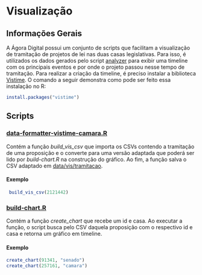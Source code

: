 # Visualização 

## Informações Gerais

A Ágora Digital possui um conjunto de scripts que facilitam a visualização de tramitação
de projetos de lei nas duas casas legislativas. Para isso, é utilizados os dados gerados
pelo script [analyzer](../R/analyzer.R) para exibir uma timeline com os principais
eventos e por onde o projeto passou nesse tempo de tramitação.
Para realizar a criação da timeline, é preciso instalar a biblioteca [Vistime](https://github.com/shosaco/vistime).
O comando a seguir demonstra como pode ser feito essa instalação no R:

```R
install.packages("vistime")
 ```

## Scripts
### [data-formatter-vistime-camara.R](./formatter/data-formatter-vistime-camara.R)

Contém a função *build_vis_csv* que importa os CSVs contendo a tramitação de uma proposição
e o converte para uma versão adaptada que poderá ser lido por *build-chart.R* na construção 
do gráfico. Ao fim, a função salva o CSV adaptado em [data/vis/tramitacao](/data/vis/tramitacao).

#### Exemplo
```R
 build_vis_csv(2121442)
 ```
 
### [build-chart.R](./visualizer/build-chart.R)

Contém a função *create_chart* que recebe um id e casa. Ao executar a função, o script
busca pelo CSV daquela proposição com o respectivo id e casa e retorna um gráfico em timeline.

#### Exemplo

```R
create_chart(91341, "senado")
create_chart(257161, "camara")
```
